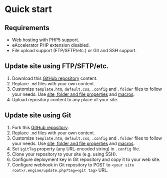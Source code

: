 ﻿# Quick start

## Requirements

- Web hosting with PHP5 support.
- eAccelerator PHP extension disabled.
- File upload support (FTP/SFTP/etc.) or Git and SSH support.

## Update site using FTP/SFTP/etc.

1. Download this [GitHub repository](https://github.com/vurdalakov/cms404) content.
1. Replace `.md` files with your own content.
1. Customize `template.htm`, `default.css`, `.config` and `.folder` files to follow your needs. Use [site, folder and file properties](properties.md) and [macros](macros.md).
1. Upload repository content to any place of your site.

## Update site using Git

1. Fork this [GitHub repository](https://github.com/vurdalakov/cms404).
1. Replace `.md` files with your own content.
1. Customize `template.htm`, `default.css`, `.config` and `.folder` files to follow your needs. Use [site, folder and file properties](properties.md) and [macros](macros.md).
1. Set `$gitTag` property (any URL-encoded string) in `.config` file.
1. Clone your repository to your site (e.g. using SSH).
1. Configure deployment key in Git repository and copy it to your web site.
1. Configure webhook in Git repository to POST to `<your site root>/.engine/update.php?tag=<git tag>` URL.
